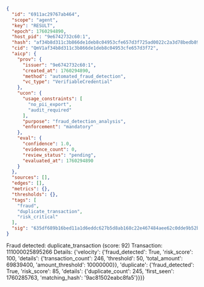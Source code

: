 ```json
{
  "id": "6911ac29767ab464",
  "scope": "agent",
  "key": "RESULT",
  "epoch": 1760294890,
  "host_pid": "9e6742732c60:1",
  "hash": "af34b8d311c3b866de1deb8c04953cfe657d3f725ad0022c2a3d78bedb8993a7",
  "cid": "QmV1af34b8d311c3b866de1deb8c04953cfe657d3f72",
  "aicp": {
    "prov": {
      "issuer": "9e6742732c60:1",
      "created_at": 1760294890,
      "method": "automated_fraud_detection",
      "vc_type": "VerifiableCredential"
    },
    "ucon": {
      "usage_constraints": [
        "no_pii_export",
        "audit_required"
      ],
      "purpose": "fraud_detection_analysis",
      "enforcement": "mandatory"
    },
    "eval": {
      "confidence": 1.0,
      "evidence_count": 0,
      "review_status": "pending",
      "evaluated_at": 1760294890
    }
  },
  "sources": [],
  "edges": [],
  "metrics": {},
  "thresholds": {},
  "tags": [
    "fraud",
    "duplicate_transaction",
    "risk_critical"
  ],
  "sig": "635df689b16bed11a1d6eddc627b5d8ab168c22e467484aee62c0dde9b52b526"
}
```

Fraud detected: duplicate_transaction (score: 92)
Transaction: 111000025895266
Details: {'velocity': {'fraud_detected': True, 'risk_score': 100, 'details': {'transaction_count': 246, 'threshold': 50, 'total_amount': 69839400, 'amount_threshold': 10000000}}, 'duplicate': {'fraud_detected': True, 'risk_score': 85, 'details': {'duplicate_count': 245, 'first_seen': 1760285763, 'matching_hash': '9ac81502eabc8fa5'}}}}